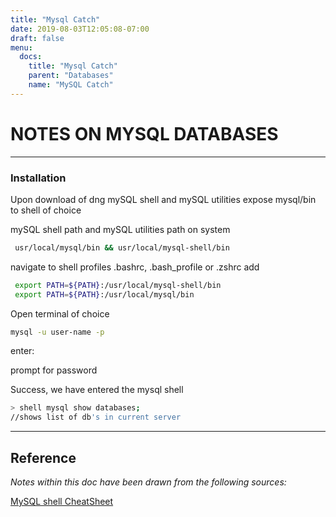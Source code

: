 ```yaml
---
title: "Mysql Catch"
date: 2019-08-03T12:05:08-07:00
draft: false
menu:
  docs:
    title: "Mysql Catch"
    parent: "Databases"
    name: "MySQL Catch"
---
```


# NOTES ON MYSQL DATABASES

---

### Installation ###

Upon download of dng mySQL shell and mySQL utilities expose mysql/bin to shell of choice



mySQL shell path and mySQL utilities path on system

```bash
 usr/local/mysql/bin && usr/local/mysql-shell/bin
```

navigate to shell profiles .bashrc, .bash_profile or .zshrc add

```bash
 export PATH=${PATH}:/usr/local/mysql-shell/bin
 export PATH=${PATH}:/usr/local/mysql/bin
```

Open terminal of choice 

```bash
mysql -u user-name -p
```

enter:

prompt for password 

Success, we have entered the mysql shell 


```bash
> shell mysql show databases;
//shows list of db's in current server
```




------

## Reference

*Notes within this doc have been drawn from the following sources:*

[MySQL shell CheatSheet](https://gist.github.com/hofmannsven/9164408)
